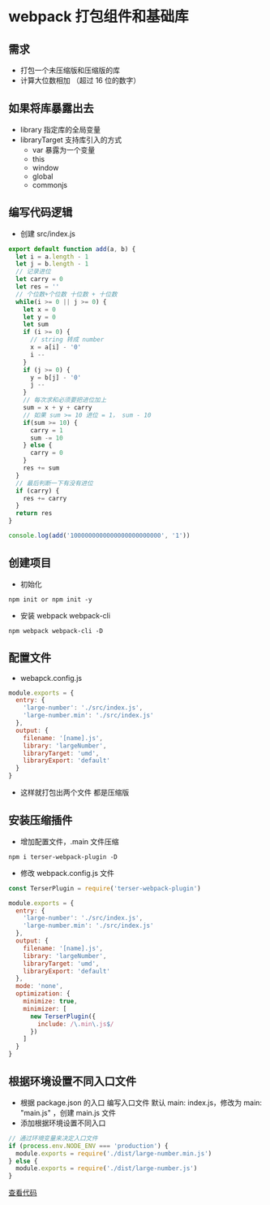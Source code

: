 # webpack 打包组件和基础库

## 需求
- 打包一个未压缩版和压缩版的库
- 计算大位数相加 （超过 16 位的数字）

## 如果将库暴露出去
- library  指定库的全局变量
- libraryTarget  支持库引入的方式
  - var  暴露为一个变量
  - this
  - window
  - global
  - commonjs

## 编写代码逻辑
- 创建 src/index.js
```js
export default function add(a, b) {
  let i = a.length - 1
  let j = b.length - 1
  // 记录进位
  let carry = 0
  let res = ''
  // 个位数+个位数 十位数 + 十位数
  while(i >= 0 || j >= 0) {
    let x = 0
    let y = 0
    let sum
    if (i >= 0) {
      // string 转成 number
      x = a[i] - '0'
      i --
    }
    if (j >= 0) {
      y = b[j] - '0'
      j --
    }
    // 每次求和必须要把进位加上
    sum = x + y + carry
    // 如果 sum >= 10 进位 = 1， sum - 10
    if(sum >= 10) {
      carry = 1
      sum -= 10
    } else {
      carry = 0
    }
    res += sum
  }
  // 最后判断一下有没有进位
  if (carry) {
    res += carry
  }
  return res
}

console.log(add('1000000000000000000000000', '1'))
```


## 创建项目
- 初始化
```
npm init or npm init -y
```
- 安装 webpack webpack-cli
```
npm webpack webpack-cli -D
```

## 配置文件
- webapck.config.js
```js
module.exports = {
  entry: {
    'large-number': './src/index.js',
    'large-number.min': './src/index.js'
  },
  output: {
    filename: '[name].js',
    library: 'largeNumber',
    libraryTarget: 'umd',
    libraryExport: 'default'
  }
}
```
- 这样就打包出两个文件 都是压缩版

## 安装压缩插件 
- 增加配置文件，.main 文件压缩
```
npm i terser-webpack-plugin -D
```
- 修改 webpack.config.js 文件

```js
const TerserPlugin = require('terser-webpack-plugin')

module.exports = {
  entry: {
    'large-number': './src/index.js',
    'large-number.min': './src/index.js'
  },
  output: {
    filename: '[name].js',
    library: 'largeNumber',
    libraryTarget: 'umd',
    libraryExport: 'default'
  },
  mode: 'none',
  optimization: {
    minimize: true,
    minimizer: [
      new TerserPlugin({
        include: /\.min\.js$/
      })
    ]
  }
}

```

## 根据环境设置不同入口文件
- 根据 package.json 的入口 编写入口文件 默认 main: index.js，修改为 main: "main.js" ，创建 main.js 文件
- 添加根据环境设置不同入口
```js
// 通过环境变量来决定入口文件
if (process.env.NODE_ENV === 'production') {
  module.exports = require('./dist/large-number.min.js')
} else {
  module.exports = require('./dist/large-number.js')
}
```
[查看代码](https://github.com/sunchang612/code-snippet/tree/master/webpack/webpack-large-number)